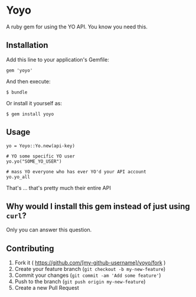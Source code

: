 # Yoyo

A ruby gem for using the YO API. You know you need this.

## Installation

Add this line to your application's Gemfile:

    gem 'yoyo'

And then execute:

    $ bundle

Or install it yourself as:

    $ gem install yoyo

## Usage

```
yo = Yoyo::Yo.new(api-key)

# YO some specific YO user
yo.yo("SOME_YO_USER")

# mass YO everyone who has ever YO'd your API account
yo.yo_all
```
That's ... that's pretty much their entire API

## Why would I install this gem instead of just using `curl`?

Only you can answer this question.

## Contributing

1. Fork it ( https://github.com/[my-github-username]/yoyo/fork )
2. Create your feature branch (`git checkout -b my-new-feature`)
3. Commit your changes (`git commit -am 'Add some feature'`)
4. Push to the branch (`git push origin my-new-feature`)
5. Create a new Pull Request
